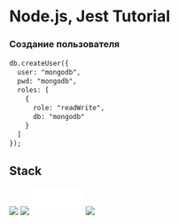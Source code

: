 # Node.js, Jest Tutorial

### Создание пользователя

```
db.createUser({
  user: "mongodb",
  pwd: "mongodb",
  roles: [
    {
      role: "readWrite",
      db: "mongodb"
    }
  ]
});
```

## Stack

<span>
<img height="50" src="https://readme-components.vercel.app/api?component=logo&logo=javascript&desc=JavaScript&textfill=ffffff&fill=111111&svgfill=F7DF1E" />
<img height="50" src="https://readme-components.vercel.app/api?component=logo&logo=css3&desc=CSS&textfill=ffffff&fill=111111&svgfill=1572B6" />
<img height="50" src="https://github.com/ProMastersss/ProMastersss/blob/main/src/images/tech/Node.svg" />
<img height="50" src="https://readme-components.vercel.app/api?component=logo&logo=jest&textfill=ffffff&fill=111111&svgfill=C21325" />
</span>
